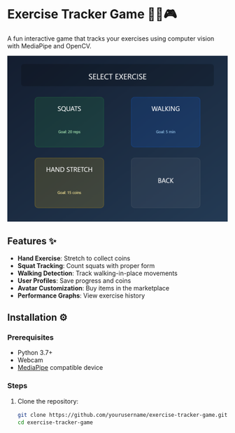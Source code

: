 # Exercise Tracker Game 🏋️‍♂️🎮

A fun interactive game that tracks your exercises using computer vision with MediaPipe and OpenCV.

![Game Screenshot](screenshot.png)

## Features ✨
- **Hand Exercise**: Stretch to collect coins
- **Squat Tracking**: Count squats with proper form
- **Walking Detection**: Track walking-in-place movements
- **User Profiles**: Save progress and coins
- **Avatar Customization**: Buy items in the marketplace
- **Performance Graphs**: View exercise history

## Installation ⚙️

### Prerequisites
- Python 3.7+
- Webcam
- [MediaPipe](https://google.github.io/mediapipe/) compatible device

### Steps
1. Clone the repository:
   ```bash
   git clone https://github.com/yourusername/exercise-tracker-game.git
   cd exercise-tracker-game
